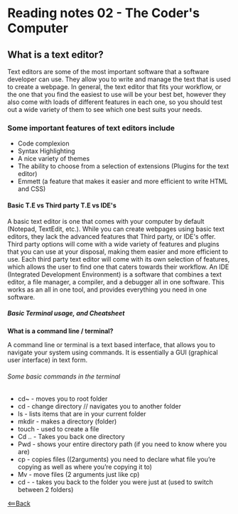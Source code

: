 # Reading notes 02 - The Coder's Computer

## What is a text editor?

Text editors are some of the most important software that a software developer can use. They allow you to write and manage the text that is used to create a webpage. In general, the text editor that fits your workflow, or the one that you find the easiest to use will be your best bet, however they also come with loads of different features in each one, so you should test out a wide variety of them to see which one best suits your needs.

### Some important features of text editors include

- Code complexion
- Syntax Highlighting
- A nice variety of themes
- The ability to choose from a selection of extensions (Plugins for the text editor)
- Emmett (a feature that makes it easier and more efficient to write HTML and CSS)

#### Basic T.E vs Third party T.E vs IDE's

A basic text editor is one that comes with your computer by default (Notepad, TextEdit, etc.). While you can create webpages using basic text editors, they lack the advanced features that Third party, or IDE's offer. Third party options will come with a wide variety of features and plugins that you can use at your disposal, making them easier and more efficient to use. Each third party text editor will come with its own selection of features, which allows the user to find one that caters towards their workflow. An IDE (Integrated Development Environment) is a software that combines a text editor, a file manager, a compiler, and a debugger all in one software. This works as an all in one tool, and provides everything you need in one software.

##### _Basic Terminal usage, and Cheatsheet_

__What is a command line / terminal?__

A command line or terminal is a text based interface, that allows you to navigate your system using commands. It is essentially a GUI (graphical user interface) in text form.

###### Some basic commands in the terminal

- cd~ - moves you to root folder
- cd - change directory // navigates you to another folder
- ls - lists items that are in your current folder
- mkdir - makes a directory (folder)
- touch - used to create a file
- Cd .. - Takes you back one directory
- Pwd - shows your entire directory path (if you need to know where you are)
- cp - copies files ((2arguments) you need to declare what file you’re copying as well as where you’re copying it to)
- Mv - move files (2 arguments just like cp)
- cd - - takes you back to the folder you were just at (used to switch between 2 folders)

[<==Back](README.md)
